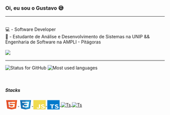 ### Oi, eu sou o Gustavo 😅

<hr />

<br>
💻 - Software Developer
<br />
🏫 - Estudante de Análise e Desenvolvimento de Sistemas na UNIP && Engenharia de Software na AMPLI - Pitágoras
<br />
<br />

<a href="https://www.linkedin.com/in/gustavo-a-goncalves/">
  <img src="https://img.shields.io/badge/LinkedIn-0077B5?style=for-the-badge&logo=linkedin&logoColor=white" />
</a>

<br />
<hr />

<div dir="auto">
  <img height="180em" src="https://github-readme-stats.vercel.app/api?username=gustavogonc&show_icons=true&theme=radical" alt="Status for GitHub" style="max-width: 100%;" /> 
  <img height="180em" src="https://github-readme-stats.vercel.app/api/top-langs/?username=gustavogonc&theme=radical" alt="Most used languages" style="max-width: 100%;" />
</div>

<br />
<br />

<h5>Stacks</h5>

<div dir="auto">
  <a target="_blank" rel="noopener noreferrer nofollow" href="https://raw.githubusercontent.com/devicons/devicon/master/icons/html5/html5-original.svg">
    <img align="center" alt="Ts" height="30" width="40" src="https://raw.githubusercontent.com/devicons/devicon/master/icons/html5/html5-original.svg" style="max-width: 100%;">
  </a>
  <a target="_blank" rel="noopener noreferrer nofollow" href="https://raw.githubusercontent.com/devicons/devicon/master/icons/css3/css3-original.svg">
    <img align="center" alt="Ts" height="30" width="40" src="https://raw.githubusercontent.com/devicons/devicon/master/icons/css3/css3-original.svg" style="max-width: 100%;">
  </a>
  <a target="_blank" rel="noopener noreferrer nofollow" href="https://raw.githubusercontent.com/devicons/devicon/master/icons/javascript/javascript-plain.svg">
    <img align="center" alt="Ts" height="30" width="40" src="https://raw.githubusercontent.com/devicons/devicon/master/icons/javascript/javascript-plain.svg" style="max-width: 100%;">
  </a>
  <a target="_blank" rel="noopener noreferrer nofollow" href="https://raw.githubusercontent.com/devicons/devicon/master/icons/typescript/typescript-plain.svg">
    <img align="center" alt="Ts" height="30" width="40" src="https://raw.githubusercontent.com/devicons/devicon/master/icons/typescript/typescript-plain.svg" style="max-width: 100%;">
  </a>
  <a target="_blank" rel="noopener noreferrer nofollow" href="https://cdn.jsdelivr.net/gh/devicons/devicon/icons/react/react-original.svg">
    <img align="center" alt="Ts" height="30" width="40" src="https://cdn.jsdelivr.net/gh/devicons/devicon/icons/react/react-original.svg" style="max-width: 100%;">
  </a>
  <a target="_blank" rel="noopener noreferrer nofollow" href="https://raw.githubusercontent.com/jmnote/z-icons/master/svg/csharp.svg">
    <img align="center" alt="Ts" height="30" width="40" src="https://raw.githubusercontent.com/jmnote/z-icons/master/svg/csharp.svg" style="max-width: 100%;">
  </a>
</div>

<!--
**gustavogonc/gustavogonc** is a ✨ _special_ ✨ repository because its `README.md` (this file) appears on your GitHub profile.

Here are some ideas to get you started:

- 🔭 I’m currently working on ...
- 🌱 I’m currently learning ...
- 👯 I’m looking to collaborate on ...
- 🤔 I’m looking for help with ...
- 💬 Ask me about ...
- 📫 How to reach me: ...
- 😄 Pronouns: ...
- ⚡ Fun fact: ...
-->
